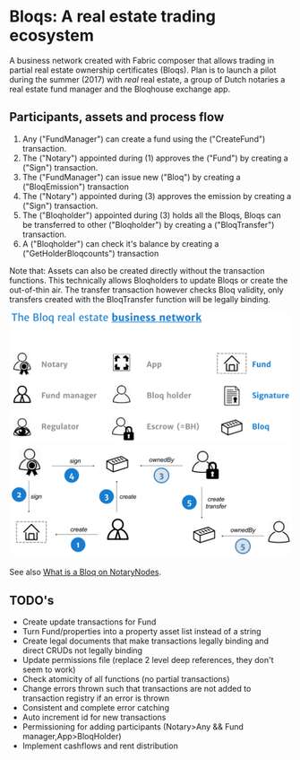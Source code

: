 # Bloqs: A real estate trading ecosystem

A business network created with Fabric composer that allows trading in partial real estate ownership certificates (Bloqs).
Plan is to launch a pilot during the summer (2017) with *real* real estate, a group of Dutch notaries a real estate fund manager and the Bloqhouse exchange app.


## Participants, assets and process flow

1. Any ("FundManager") can create a fund using the ("CreateFund") transaction.
2. The ("Notary") appointed during (1) approves the ("Fund") by creating a ("Sign") transaction.
3. The ("FundManager") can issue new ("Bloq") by creating a ("BloqEmission") transaction
4. The ("Notary") appointed during (3) approves the emission by creating a ("Sign") transaction.
5. The ("Bloqholder") appointed during (3) holds all the Bloqs, Bloqs can be transferred to other ("Bloqholder") by creating a ("BloqTransfer") transaction.
6. A ("Bloqholder") can check it's balance by creating a ("GetHolderBloqcounts") transaction

Note that:
Assets can also be created directly without the transaction functions.
This technically allows Bloqholders to update Bloqs or create the out-of-thin air.
The transfer transaction however checks Bloq validity, only transfers created with the BloqTransfer function will be legally binding.

![Entities](/bloqNetwork/images/legend.png?raw=true "Entities")
![Process flow](/bloqNetwork/images/process.png?raw=true "Process flow")

See also [What is a Bloq on NotaryNodes](http://notarynodes.readthedocs.io/en/latest/bloqs/overview.html).

## TODO's

* Create update transactions for Fund
* Turn Fund/properties into a property asset list instead of a string
* Create legal documents that make transactions legally binding and direct CRUDs not legally binding
* Update permissions file (replace 2 level deep references, they don't seem to work)
* Check atomicity of all functions (no partial transactions)
* Change errors thrown such that transactions are not added to transaction registry if an error is thrown
* Consistent and complete error catching
* Auto increment id for new transactions
* Permissioning for adding participants (Notary>Any && Fund manager,App>BloqHolder)
* Implement cashflows and rent distribution
